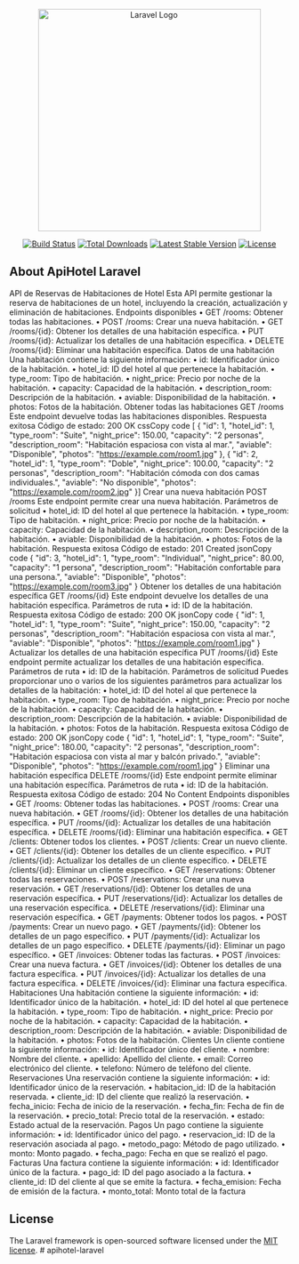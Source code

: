 <p align="center"><a href="https://laravel.com" target="_blank"><img src="https://raw.githubusercontent.com/laravel/art/master/logo-lockup/5%20SVG/2%20CMYK/1%20Full%20Color/laravel-logolockup-cmyk-red.svg" width="400" alt="Laravel Logo"></a></p>

<p align="center">
<a href="https://github.com/laravel/framework/actions"><img src="https://github.com/laravel/framework/workflows/tests/badge.svg" alt="Build Status"></a>
<a href="https://packagist.org/packages/laravel/framework"><img src="https://img.shields.io/packagist/dt/laravel/framework" alt="Total Downloads"></a>
<a href="https://packagist.org/packages/laravel/framework"><img src="https://img.shields.io/packagist/v/laravel/framework" alt="Latest Stable Version"></a>
<a href="https://packagist.org/packages/laravel/framework"><img src="https://img.shields.io/packagist/l/laravel/framework" alt="License"></a>
</p>

## About ApiHotel Laravel
API de Reservas de Habitaciones de Hotel
Esta API permite gestionar la reserva de habitaciones de un hotel, incluyendo la creación, 
actualización y eliminación de habitaciones.
Endpoints disponibles
• GET /rooms: Obtener todas las habitaciones.
• POST /rooms: Crear una nueva habitación.
• GET /rooms/{id}: Obtener los detalles de una habitación específica.
• PUT /rooms/{id}: Actualizar los detalles de una habitación específica.
• DELETE /rooms/{id}: Eliminar una habitación específica.
Datos de una habitación
Una habitación contiene la siguiente información:
• id: Identificador único de la habitación.
• hotel_id: ID del hotel al que pertenece la habitación.
• type_room: Tipo de habitación.
• night_price: Precio por noche de la habitación.
• capacity: Capacidad de la habitación.
• description_room: Descripción de la habitación.
• aviable: Disponibilidad de la habitación.
• photos: Fotos de la habitación.
Obtener todas las habitaciones
GET /rooms 
Este endpoint devuelve todas las habitaciones disponibles.
Respuesta exitosa
Código de estado: 200 OK
cssCopy code
[ { "id": 1, "hotel_id": 1, "type_room": "Suite", "night_price": 150.00, "capacity": "2 
personas", "description_room": "Habitación espaciosa con vista al mar.", "aviable": 
"Disponible", "photos": "https://example.com/room1.jpg" }, { "id": 2, "hotel_id": 1, 
"type_room": "Doble", "night_price": 100.00, "capacity": "2 personas", "description_room": 
"Habitación cómoda con dos camas individuales.", "aviable": "No disponible", "photos": 
"https://example.com/room2.jpg" }]
Crear una nueva habitación
POST /rooms 
Este endpoint permite crear una nueva habitación.
Parámetros de solicitud
• hotel_id: ID del hotel al que pertenece la habitación.
• type_room: Tipo de habitación.
• night_price: Precio por noche de la habitación.
• capacity: Capacidad de la habitación.
• description_room: Descripción de la habitación.
• aviable: Disponibilidad de la habitación.
• photos: Fotos de la habitación.
Respuesta exitosa
Código de estado: 201 Created
jsonCopy code
{ "id": 3, "hotel_id": 1, "type_room": "Individual", "night_price": 80.00, "capacity": "1 
persona", "description_room": "Habitación confortable para una persona.", "aviable":
"Disponible", "photos": "https://example.com/room3.jpg" }
Obtener los detalles de una habitación específica
GET /rooms/{id} 
Este endpoint devuelve los detalles de una habitación específica.
Parámetros de ruta
• id: ID de la habitación.
Respuesta exitosa
Código de estado: 200 OK
jsonCopy code
{ "id": 1, "hotel_id": 1, "type_room": "Suite", "night_price": 150.00, "capacity": "2 personas",
"description_room": "Habitación espaciosa con vista al mar.", "aviable": "Disponible",
"photos": "https://example.com/room1.jpg" }
Actualizar los detalles de una habitación específica
PUT /rooms/{id} 
Este endpoint permite actualizar los detalles de una habitación específica.
Parámetros de ruta
• id: ID de la habitación.
Parámetros de solicitud
Puedes proporcionar uno o varios de los siguientes parámetros para actualizar los 
detalles de la habitación:
• hotel_id: ID del hotel al que pertenece la habitación.
• type_room: Tipo de habitación.
• night_price: Precio por noche de la habitación.
• capacity: Capacidad de la habitación.
• description_room: Descripción de la habitación.
• aviable: Disponibilidad de la habitación.
• photos: Fotos de la habitación.
Respuesta exitosa
Código de estado: 200 OK
jsonCopy code
{ "id": 1, "hotel_id": 1, "type_room": "Suite", "night_price": 180.00, "capacity": "2 personas",
"description_room": "Habitación espaciosa con vista al mar y balcón privado.", "aviable":
"Disponible", "photos": "https://example.com/room1.jpg" }
Eliminar una habitación específica
DELETE /rooms/{id} 
Este endpoint permite eliminar una habitación específica.
Parámetros de ruta
• id: ID de la habitación.
Respuesta exitosa
Código de estado: 204 No Content
Endpoints disponibles
• GET /rooms: Obtener todas las habitaciones.
• POST /rooms: Crear una nueva habitación.
• GET /rooms/{id}: Obtener los detalles de una habitación específica.
• PUT /rooms/{id}: Actualizar los detalles de una habitación específica.
• DELETE /rooms/{id}: Eliminar una habitación específica.
• GET /clients: Obtener todos los clientes.
• POST /clients: Crear un nuevo cliente.
• GET /clients/{id}: Obtener los detalles de un cliente específico.
• PUT /clients/{id}: Actualizar los detalles de un cliente específico.
• DELETE /clients/{id}: Eliminar un cliente específico.
• GET /reservations: Obtener todas las reservaciones.
• POST /reservations: Crear una nueva reservación.
• GET /reservations/{id}: Obtener los detalles de una reservación específica.
• PUT /reservations/{id}: Actualizar los detalles de una reservación específica.
• DELETE /reservations/{id}: Eliminar una reservación específica.
• GET /payments: Obtener todos los pagos.
• POST /payments: Crear un nuevo pago.
• GET /payments/{id}: Obtener los detalles de un pago específico.
• PUT /payments/{id}: Actualizar los detalles de un pago específico.
• DELETE /payments/{id}: Eliminar un pago específico.
• GET /invoices: Obtener todas las facturas.
• POST /invoices: Crear una nueva factura.
• GET /invoices/{id}: Obtener los detalles de una factura específica.
• PUT /invoices/{id}: Actualizar los detalles de una factura específica.
• DELETE /invoices/{id}: Eliminar una factura específica.
Habitaciones
Una habitación contiene la siguiente información:
• id: Identificador único de la habitación.
• hotel_id: ID del hotel al que pertenece la habitación.
• type_room: Tipo de habitación.
• night_price: Precio por noche de la habitación.
• capacity: Capacidad de la habitación.
• description_room: Descripción de la habitación.
• aviable: Disponibilidad de la habitación.
• photos: Fotos de la habitación.
Clientes
Un cliente contiene la siguiente información:
• id: Identificador único del cliente.
• nombre: Nombre del cliente.
• apellido: Apellido del cliente.
• email: Correo electrónico del cliente.
• telefono: Número de teléfono del cliente.
Reservaciones
Una reservación contiene la siguiente información:
• id: Identificador único de la reservación.
• habitacion_id: ID de la habitación reservada.
• cliente_id: ID del cliente que realizó la reservación.
• fecha_inicio: Fecha de inicio de la reservación.
• fecha_fin: Fecha de fin de la reservación.
• precio_total: Precio total de la reservación.
• estado: Estado actual de la reservación.
Pagos
Un pago contiene la siguiente información:
• id: Identificador único del pago.
• reservacion_id: ID de la reservación asociada al pago.
• metodo_pago: Método de pago utilizado.
• monto: Monto pagado.
• fecha_pago: Fecha en que se realizó el pago.
Facturas
Una factura contiene la siguiente información:
• id: Identificador único de la factura.
• pago_id: ID del pago asociado a la factura.
• cliente_id: ID del cliente al que se emite la factura.
• fecha_emision: Fecha de emisión de la factura.
• monto_total: Monto total de la factura

## License

The Laravel framework is open-sourced software licensed under the [MIT license](https://opensource.org/licenses/MIT).
#   a p i h o t e l - l a r a v e l 
 
 
